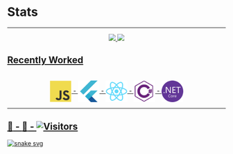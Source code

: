 # Stats

<hr>
<div align="center" style="background-color: 151515">
  <a href="https://github.com/hsynkrcf">
  <img height="200em" src="https://github-readme-stats.vercel.app/api?username=hsynkrcf&show_icons=true&theme=dark&include_all_commits=true&count_private=true&hide_border=true"/>
  <img height="200em" src="https://github-readme-stats.vercel.app/api/top-langs/?username=hsynkrcf&show_icons=true&layout=compact&langs_count=16&theme=dark&hide_border=true&hide=css,php,python"/>
</div>
  
## Recently Worked

<div align="center" style="display: inline_block;"><br>
  <img align="center" alt="hsynkrcf-Js" height="50" width="50" src="https://raw.githubusercontent.com/devicons/devicon/master/icons/javascript/javascript-original.svg">
   - 
  <img align="center" alt="hsynkrcf-Flutter" height="50" width="50" src="https://raw.githubusercontent.com/devicons/devicon/master/icons/flutter/flutter-original.svg">
   - 
  <img align="center" alt="hsynkrcf-React" height="50" width="50" src="https://raw.githubusercontent.com/devicons/devicon/master/icons/react/react-original.svg">
   - 
  <img align="center" alt="hsynkrcf-Csharp" height="50" width="50" src="https://raw.githubusercontent.com/devicons/devicon/master/icons/csharp/csharp-line.svg">
   - 
  <img align="center" alt="hsynkrcf-DotNetCore" height="50" width="50" src="https://raw.githubusercontent.com/devicons/devicon/master/icons/dotnetcore/dotnetcore-original.svg">
</div>
<hr>
  
 ## :snake: - :snake: - ![Visitors](https://api.visitorbadge.io/api/visitors?path=https%3A%2F%2Fgithub.com%2Fhsynkrcf&countColor=%2337d67a&style=plastic&labelStyle=upper)
  
![snake svg](https://github.com/hsynkrcf/hsynkrcf/blob/output/github-contribution-grid-snake.svg)
